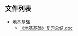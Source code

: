 

## 文件列表

- 地基基础
    - [《地基基础》复习总结.doc](https://github.com/Open-BJUT/BJUT-Helper/raw/master/./%E5%9C%B0%E5%9F%BA%E5%9F%BA%E7%A1%80/%E3%80%8A%E5%9C%B0%E5%9F%BA%E5%9F%BA%E7%A1%80%E3%80%8B%E5%A4%8D%E4%B9%A0%E6%80%BB%E7%BB%93.doc)
